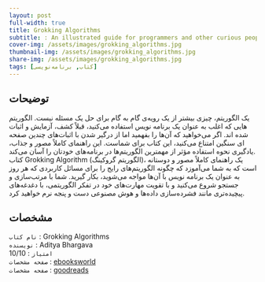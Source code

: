 ```yaml
---
layout: post
full-width: true
title: Grokking Algorithms
subtitle: : An illustrated guide for programmers and other curious people
cover-img: /assets/images/grokking_algorithms.jpg
thumbnail-img: /assets/images/grokking_algorithms.jpg
share-img: /assets/images/grokking_algorithms.jpg
tags: [کتاب, برنامه‌نویسی]
---
```


## توضیحات
یک الگوریتم، چیزی بیشتر از یک رویه‌ی گام به گام برای حل یک مسئله نیست. الگوریتم هایی که اغلب به عنوان یک برنامه نویس استفاده می‌کنید، قبلاً کشف، آزمایش و اثبات شده اند. اگر می‌خواهید که آن‌ها را بفهمید اما از درگیر شدن با اثبات‌های چندین صفحه ای سنگین امتناع می‌کنید، این کتاب برای شماست. این راهنمای کاملاً مصور و جذاب، یادگیری نحوه استفاده مؤثر از مهمترین الگوریتم‌ها در برنامه‌های خودتان را آسان می‌کند.  
کتاب Grokking Algorithm (الگوریتم گروکینگ)، یک راهنمای کاملاً مصور و دوستانه است که به شما می‌آموزد که چگونه الگوریتم‌های رایج را برای مسائل کاربردی که هر روز به عنوان یک برنامه نویس با آن‌ها مواجه می‌شوید، بکار گیرید. شما با مرتب‌سازی و جستجو شروع می‌کنید و با تقویت مهارت‌های خود در تفکر الگوریتمی، با دغدغه‌های پیچیده‌تری مانند فشرده‌سازی داده‌ها و هوش مصنوعی دست و پنجه نرم خواهید کرد.  

## مشخصات
`نام کتاب` : Grokking Algorithms  
`نویسنده` : Aditya Bhargava  
`امتیاز` : 10/10  
`صفحه مشخصات` : [ebooksworld](https://www.ebooksworld.ir/post/index/949/%D8%AF%D8%A7%D9%86%D9%84%D9%88%D8%AF-%DA%A9%D8%AA%D8%A7%D8%A8-grokking-algorithms)  
`صفحه مشخصات` : [goodreads](https://www.goodreads.com/book/show/22847284-grokking-algorithms-an-illustrated-guide-for-programmers-and-other-curio)  